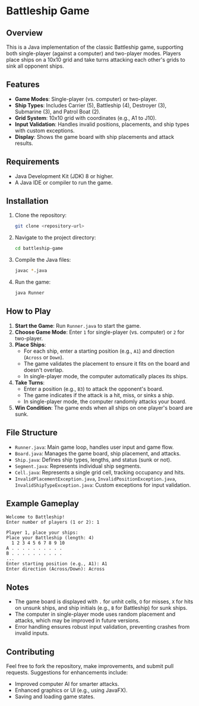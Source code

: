 # Battleship Game

## Overview
This is a Java implementation of the classic Battleship game, supporting both single-player (against a computer) and two-player modes. Players place ships on a 10x10 grid and take turns attacking each other's grids to sink all opponent ships.

## Features
- **Game Modes**: Single-player (vs. computer) or two-player.
- **Ship Types**: Includes Carrier (5), Battleship (4), Destroyer (3), Submarine (3), and Patrol Boat (2).
- **Grid System**: 10x10 grid with coordinates (e.g., A1 to J10).
- **Input Validation**: Handles invalid positions, placements, and ship types with custom exceptions.
- **Display**: Shows the game board with ship placements and attack results.

## Requirements
- Java Development Kit (JDK) 8 or higher.
- A Java IDE or compiler to run the game.

## Installation
1. Clone the repository:
   ```bash
   git clone <repository-url>
   ```
2. Navigate to the project directory:
   ```bash
   cd battleship-game
   ```
3. Compile the Java files:
   ```bash
   javac *.java
   ```
4. Run the game:
   ```bash
   java Runner
   ```

## How to Play
1. **Start the Game**: Run `Runner.java` to start the game.
2. **Choose Game Mode**: Enter `1` for single-player (vs. computer) or `2` for two-player.
3. **Place Ships**:
   - For each ship, enter a starting position (e.g., `A1`) and direction (`Across` or `Down`).
   - The game validates the placement to ensure it fits on the board and doesn't overlap.
   - In single-player mode, the computer automatically places its ships.
4. **Take Turns**:
   - Enter a position (e.g., `B3`) to attack the opponent's board.
   - The game indicates if the attack is a hit, miss, or sinks a ship.
   - In single-player mode, the computer randomly attacks your board.
5. **Win Condition**: The game ends when all ships on one player's board are sunk.

## File Structure
- `Runner.java`: Main game loop, handles user input and game flow.
- `Board.java`: Manages the game board, ship placement, and attacks.
- `Ship.java`: Defines ship types, lengths, and status (sunk or not).
- `Segment.java`: Represents individual ship segments.
- `Cell.java`: Represents a single grid cell, tracking occupancy and hits.
- `InvalidPlacementException.java`, `InvalidPositionException.java`, `InvalidShipTypeException.java`: Custom exceptions for input validation.

## Example Gameplay
```
Welcome to Battleship!
Enter number of players (1 or 2): 1

Player 1, place your ships:
Place your Battleship (length: 4)
  1 2 3 4 5 6 7 8 9 10
A . . . . . . . . . .
B . . . . . . . . . .
...
Enter starting position (e.g., A1): A1
Enter direction (Across/Down): Across
```

## Notes
- The game board is displayed with `.` for unhit cells, `O` for misses, `X` for hits on unsunk ships, and ship initials (e.g., `B` for Battleship) for sunk ships.
- The computer in single-player mode uses random placement and attacks, which may be improved in future versions.
- Error handling ensures robust input validation, preventing crashes from invalid inputs.

## Contributing
Feel free to fork the repository, make improvements, and submit pull requests. Suggestions for enhancements include:
- Improved computer AI for smarter attacks.
- Enhanced graphics or UI (e.g., using JavaFX).
- Saving and loading game states.

